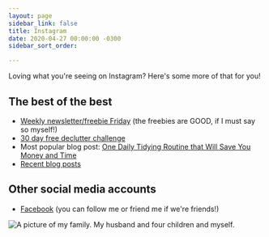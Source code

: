 ```yaml
---
layout: page
sidebar_link: false
title: Instagram
date: 2020-04-27 00:00:00 -0300
sidebar_sort_order: 

---
```

Loving what you're seeing on Instagram? Here's some more of that for you!

## The best of the best

* [Weekly newsletter/freebie Friday](http://eepurl.com/gYFb-r) (the freebies are GOOD, if I must say so myself!)
* [30 day free declutter challenge](https://mailchi.mp/be1930c01cdc/eastcoastkelly)
* Most popular blog post: [One Daily Tidying Routine that Will Save You Money and Time](https://www.eastcoastkelly.com/cleaning%20&%20tidying/2020/04/23/one-daily-tidying-routine-that-will-save-you-money-and-time.html)
* [Recent blog posts](www.eastcoastkelly.com)

## Other social media accounts

* [Facebook](www.facebook.com/kelly.briggs) (you can follow me or friend me if we're friends!)

![A picture of my family. My husband and four children and myself.](/assets/img/Briggs-14.jpg "My family")